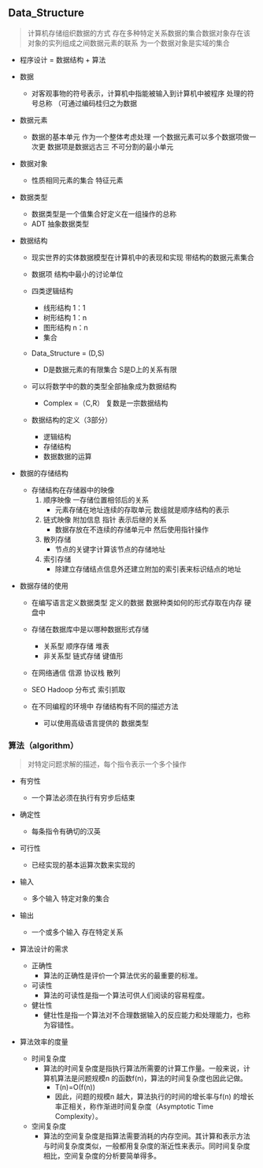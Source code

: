 ## Data_Structure

> 计算机存储组织数据的方式 存在多种特定关系数据的集合数据对象存在该对象的实列组成之间数据元素的联系 为一个数据对象是实域的集合

* 程序设计 = 数据结构 + 算法

* 数据
	* 对客观事物的符号表示，计算机中指能被输入到计算机中被程序
	处理的符号总称 （可通过编码桂归之为数据

* 数据元素 
	* 数据的基本单元 作为一个整体考虑处理
		一个数据元素可以多个数据项做一次更 数据项是数据远古三
		不可分割的最小单元
* 数据对象
	* 性质相同元素的集合 特征元素
* 数据类型
	* 数据类型是一个值集合好定义在一组操作的总称
	* ADT 抽象数据类型

* 数据结构
	* 现实世界的实体数据模型在计算机中的表现和实现
	带结构的数据元素集合
	* 数据项 结构中最小的讨论单位
	
	* 四类逻辑结构
		* 线形结构 1：1
		* 树形结构 1：n
		* 图形结构 n：n
		* 集合	
	
	* Data_Structure = (D,S)
		* D是数据元素的有限集合 S是D上的关系有限

	* 可以将数学中的数的类型全部抽象成为数据结构
		* Complex =（C,R） 复数是一宗数据结构	

	* 数据结构的定义（3部分）
		* 逻辑结构
		* 存储结构
		* 数据数据的运算

* 数据的存储结构
	* 存储结构在存储器中的映像
		1. 顺序映像 一存储位置相邻后的关系
			* 元素存储在地址连续的存取单元 数组就是顺序结构的表示
		2. 链式映像 附加信息 指针 表示后继的关系
			* 数据存放在不连续的存储单元中 然后使用指针操作
		3. 散列存储 
			* 节点的关键字计算该节点的存储地址
		4. 索引存储
			* 除建立存储结点信息外还建立附加的索引表来标识结点的地址


* 数据存储的使用
	* 在编写语言定义数据类型 定义的数据
		数据种类如何的形式存取在内存 硬盘中
	* 存储在数据库中是以哪种数据形式存储 
		* 关系型   顺序存储 堆表
		* 非关系型 链式存储 键值形
	* 在网络通信 信源 协议栈 散列
	* SEO Hadoop 分布式 索引抓取

	* 在不同编程的环境中 存储结构有不同的描述方法
		* 可以使用高级语言提供的 数据类型

###  算法（algorithm）
> 对特定问题求解的描述，每个指令表示一个多个操作

* 有穷性
	* 一个算法必须在执行有穷步后结束
* 确定性
	* 每条指令有确切的汉英
* 可行性
	* 已经实现的基本运算次数来实现的
* 输入
	* 多个输入 特定对象的集合
* 输出
	* 一个或多个输入 存在特定关系
		
* 算法设计的需求
	* 正确性
		* 算法的正确性是评价一个算法优劣的最重要的标准。
	* 可读性
		* 算法的可读性是指一个算法可供人们阅读的容易程度。
	* 健壮性
		* 健壮性是指一个算法对不合理数据输入的反应能力和处理能力，也称为容错性。

* 算法效率的度量
	* 时间复杂度
		* 算法的时间复杂度是指执行算法所需要的计算工作量。一般来说，计算机算法是问题规模n 的函数f(n)，算法的时间复杂度也因此记做。
			* T(n)=Ο(f(n))
			* 因此，问题的规模n 越大，算法执行的时间的增长率与f(n) 的增长率正相关，称作渐进时间复杂度（Asymptotic Time Complexity）。
	* 空间复杂度  
		* 算法的空间复杂度是指算法需要消耗的内存空间。其计算和表示方法与时间复杂度类似，一般都用复杂度的渐近性来表示。同时间复杂度相比，空间复杂度的分析要简单得多。 
